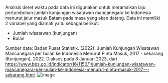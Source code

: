 Analisis deret waktu pada data ini digunakan untuk meramalkan laju pertumbuhan jumlah kunjungan wisatawan mancanegara ke Indonesia menurut jalur masuk Batam pada masa yang akan datang. Data ini memiliki 2 variabel yang diamati yaitu sebagai berikut:
- Jumlah wisatawan (kunjungan)
- Bulan


Sumber data: Badan Pusat Statistik. (2022). Jumlah Kunjungan Wisatawan Mancanegara per bulan ke Indonesia Menurut Pintu Masuk, 2017 - sekarang (Kunjungan), 2022. Diakses pada 8 Januari 2023, dari https://www.bps.go.id/indicator/16/1150/1/jumlah-kunjungan-wisatawan-mancanegara-per-bulan-ke-indonesia-menurut-pintu-masuk-2017---sekarang.html.
![image](https://user-images.githubusercontent.com/89345157/230812784-71df429f-1f21-4bcd-97b7-874124a432cc.png)
